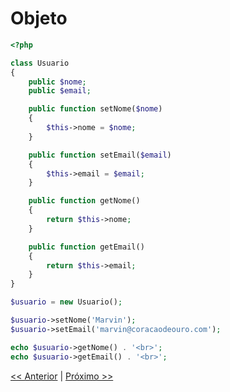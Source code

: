 # Objeto

```php
<?php

class Usuario
{
    public $nome;
    public $email;

    public function setNome($nome)
    {
        $this->nome = $nome;
    }

    public function setEmail($email)
    {
        $this->email = $email;
    }

    public function getNome()
    {
        return $this->nome;
    }

    public function getEmail()
    {
        return $this->email;
    }
}

$usuario = new Usuario();

$usuario->setNome('Marvin');
$usuario->setEmail('marvin@coracaodeouro.com');

echo $usuario->getNome() . '<br>';
echo $usuario->getEmail() . '<br>';
```

[<< Anterior](https://github.com/agenciasys/as-capacita/blob/master/PHP-OO/Atributo.md#atributo)
|
[Próximo >>](https://github.com/agenciasys/as-capacita/blob/master/PHP-OO/Heranca.md#heran%C3%A7a)
